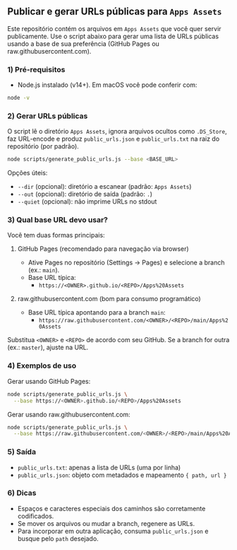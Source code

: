 ## Publicar e gerar URLs públicas para `Apps Assets`

Este repositório contém os arquivos em `Apps Assets` que você quer servir publicamente. Use o script abaixo para gerar uma lista de URLs públicas usando a base de sua preferência (GitHub Pages ou raw.githubusercontent.com).

### 1) Pré-requisitos

- Node.js instalado (v14+). Em macOS você pode conferir com:

```bash
node -v
```

### 2) Gerar URLs públicas

O script lê o diretório `Apps Assets`, ignora arquivos ocultos como `.DS_Store`, faz URL-encode e produz `public_urls.json` e `public_urls.txt` na raiz do repositório (por padrão).

```bash
node scripts/generate_public_urls.js --base <BASE_URL>
```

Opções úteis:

- `--dir` (opcional): diretório a escanear (padrão: `Apps Assets`)
- `--out` (opcional): diretório de saída (padrão: `.`)
- `--quiet` (opcional): não imprime URLs no stdout

### 3) Qual base URL devo usar?

Você tem duas formas principais:

1. GitHub Pages (recomendado para navegação via browser)
   - Ative Pages no repositório (Settings → Pages) e selecione a branch (ex.: `main`).
   - Base URL típica:
     - `https://<OWNER>.github.io/<REPO>/Apps%20Assets`

2. raw.githubusercontent.com (bom para consumo programático)
   - Base URL típica apontando para a branch `main`:
     - `https://raw.githubusercontent.com/<OWNER>/<REPO>/main/Apps%20Assets`

Substitua `<OWNER>` e `<REPO>` de acordo com seu GitHub. Se a branch for outra (ex.: `master`), ajuste na URL.

### 4) Exemplos de uso

Gerar usando GitHub Pages:

```bash
node scripts/generate_public_urls.js \
  --base https://<OWNER>.github.io/<REPO>/Apps%20Assets
```

Gerar usando raw.githubusercontent.com:

```bash
node scripts/generate_public_urls.js \
  --base https://raw.githubusercontent.com/<OWNER>/<REPO>/main/Apps%20Assets
```

### 5) Saída

- `public_urls.txt`: apenas a lista de URLs (uma por linha)
- `public_urls.json`: objeto com metadados e mapeamento `{ path, url }`

### 6) Dicas

- Espaços e caracteres especiais dos caminhos são corretamente codificados.
- Se mover os arquivos ou mudar a branch, regenere as URLs.
- Para incorporar em outra aplicação, consuma `public_urls.json` e busque pelo `path` desejado.






